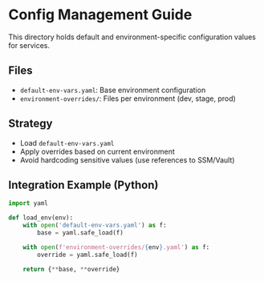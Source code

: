 # Config Management Guide

This directory holds default and environment-specific configuration values for services.

## Files

- `default-env-vars.yaml`: Base environment configuration
- `environment-overrides/`: Files per environment (dev, stage, prod)

## Strategy

- Load `default-env-vars.yaml`
- Apply overrides based on current environment
- Avoid hardcoding sensitive values (use references to SSM/Vault)

## Integration Example (Python)

```python
import yaml

def load_env(env):
    with open('default-env-vars.yaml') as f:
        base = yaml.safe_load(f)

    with open(f'environment-overrides/{env}.yaml') as f:
        override = yaml.safe_load(f)

    return {**base, **override}
